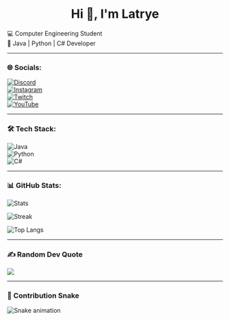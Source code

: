 <h1 align="center">Hi 👋, I'm Latrye </h1>
  

💻 Computer Engineering Student  
🚀 Java | Python | C# Developer  

---

### 🌐 Socials:
[![Discord](https://img.shields.io/badge/Discord-%235865F2.svg?logo=discord&logoColor=white)](https://discord.com/)  
[![Instagram](https://img.shields.io/badge/Instagram-%23E4405F.svg?logo=instagram&logoColor=white)](https://instagram.com/)  
[![Twitch](https://img.shields.io/badge/Twitch-%239146FF.svg?logo=twitch&logoColor=white)](https://twitch.tv/)  
[![YouTube](https://img.shields.io/badge/YouTube-%23FF0000.svg?logo=youtube&logoColor=white)](https://youtube.com/)  

---

### 🛠 Tech Stack:
![Java](https://img.shields.io/badge/java-%23ED8B00.svg?logo=java&logoColor=white)  
![Python](https://img.shields.io/badge/python-%233776AB.svg?logo=python&logoColor=white)  
![C#](https://img.shields.io/badge/c%23-%23239120.svg?logo=c-sharp&logoColor=white)  

---

### 📊 GitHub Stats:
![Stats](https://github-readme-stats.vercel.app/api?username=Latrye&show_icons=true&theme=radical&count_private=true&include_all_commits=true&refresh=1)

![Streak](https://github-readme-streak-stats.herokuapp.com?user=Latrye&theme=radical&date_format=j%20M%5B%20Y%5D&fire=DD2727&ring=DD2727&currStreakNum=FFFFFF&sideNums=FFFFFF&currStreakLabel=FFFFFF&sideLabels=FFFFFF&background=0D1117&refresh=1)

![Top Langs](https://github-readme-stats.vercel.app/api/top-langs/?username=Latrye&layout=compact&theme=radical&refresh=1)


---

### ✍️ Random Dev Quote
![](https://quotes-github-readme.vercel.app/api?type=horizontal&theme=radical)  

---

### 🐍 Contribution Snake
![Snake animation](https://github.com/Latrye/Latrye/blob/output/github-contribution-grid-snake.svg)
